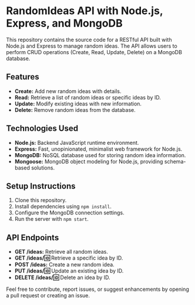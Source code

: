 # RandomIdeas API with Node.js, Express, and MongoDB

This repository contains the source code for a RESTful API built with Node.js and Express to manage random ideas. The API allows users to perform CRUD operations (Create, Read, Update, Delete) on a MongoDB database.

## Features
- **Create:** Add new random ideas with details.
- **Read:** Retrieve a list of random ideas or specific ideas by ID.
- **Update:** Modify existing ideas with new information.
- **Delete:** Remove random ideas from the database.

## Technologies Used
- **Node.js:** Backend JavaScript runtime environment.
- **Express:** Fast, unopinionated, minimalist web framework for Node.js.
- **MongoDB:** NoSQL database used for storing random idea information.
- **Mongoose:** MongoDB object modeling for Node.js, providing schema-based solutions.

## Setup Instructions
1. Clone this repository.
2. Install dependencies using `npm install`.
3. Configure the MongoDB connection settings.
4. Run the server with `npm start`.

## API Endpoints
- **GET /ideas:** Retrieve all random ideas.
- **GET /ideas/:id:** Retrieve a specific idea by ID.
- **POST /ideas:** Create a new random idea.
- **PUT /ideas/:id:** Update an existing idea by ID.
- **DELETE /ideas/:id:** Delete an idea by ID.

Feel free to contribute, report issues, or suggest enhancements by opening a pull request or creating an issue.

